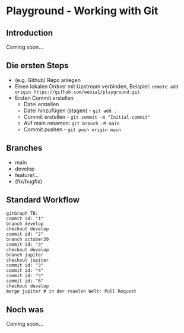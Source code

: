 # Playground - Working with Git

## Introduction

Coming soon...

## Die ersten Steps

- (e.g. Github) Repo anlegen
- Einen lokalen Ordner mit Upstream verbinden, Beispiel: `remote add origin https://github.com/webia1/playground.git`
- Ersten Commit erstellen
  - Datei erstellen
  - Datei hinzufügen (stagen) - `git add .`
  - Commit erstellen - `git commit -m "Initial commit"`
  - Auf main renamen: `git branch -M main`
  - Commit pushen - `git push origin main`

## Branches

- main
- develop
- feature/...
- (fix/bugfix)

## Standard Workflow

```mermaid
gitGraph TB:
commit id: "1"
branch develop
checkout develop
commit id: "2"
branch october20
commit id: "3"
checkout develop
branch jupiter
checkout jupiter
commit id: "3"
commit id: "4"
commit id: "5"
commit id: "6"
checkout develop
merge jupiter # in der reaelen Welt: Pull Request
```

## Noch was

Coming soon...

